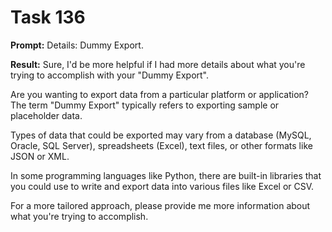 # Task 136

**Prompt:** Details: Dummy Export.

**Result:**
Sure, I'd be more helpful if I had more details about what you're trying to accomplish with your "Dummy Export". 

Are you wanting to export data from a particular platform or application? The term "Dummy Export" typically refers to exporting sample or placeholder data. 

Types of data that could be exported may vary from a database (MySQL, Oracle, SQL Server), spreadsheets (Excel), text files, or other formats like JSON or XML.

In some programming languages like Python, there are built-in libraries that you could use to write and export data into various files like Excel or CSV. 

For a more tailored approach, please provide me more information about what you're trying to accomplish.
